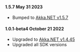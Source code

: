 #### 1.5.7 May 31 2023 ####

* Bumped to [Akka.NET v1.5.7](https://github.com/akkadotnet/akka.net/releases/tag/1.5.7)

#### 1.0.1-beta4 October 21 2022 ####
* Upgraded to [Akka.NET v1.4.45](https://github.com/akkadotnet/akka.net/releases/tag/1.4.45)
* Upgraded all SDK versions
